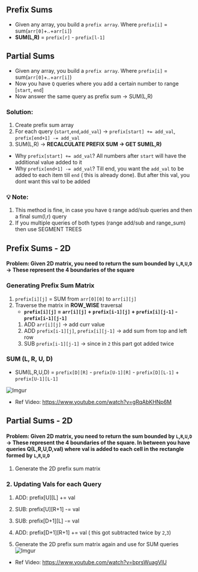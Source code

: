## Prefix Sums
- Given any array, you build a `prefix array`. Where `prefix[i]` = sum(`arr[0]`+..+`arr[i]`)
- **SUM(L,R)** = `prefix[r]` - `prefix[l-1]` 


## Partial Sums
- Given any array, you build a `prefix array`. Where `prefix[i]` = sum(`arr[0]`+..+`arr[i]`)
- Now you have `Q` queries where you add a certain number to range [`start`, `end`]
- Now answer the same query as prefix sum -> SUM(L,R)
### Solution:
1. Create prefix sum array
2. For each query (`start`,`end`,`add_val`) ->  `prefix[start] += add_val`, `prefix[end+1] -= add_val`
3. SUM(L,R) -> **RECALCULATE PREFIX SUM -> GET SUM(L,R)**

- Why `prefix[start] += add_val`? All numbers after `start` will have the additional value added to it
- Why `prefix[end+1] -= add_val`? Till end, you want the `add_val` to be added to each item till `end` ( this is already done). But after this val, you dont want this val to be added


### 💡 **Note**: 
  1. This method is fine, in case you have `Q` range add/sub queries and then a final sum(l,r) query
  2. If you multiple queries of both types (range add/sub and range_sum) then use SEGMENT TREES



## Prefix Sums - 2D
#### Problem: Given 2D matrix, you need to return the sum bounded by `L`,`R`,`U`,`D` -> These represent the 4 boundaries of the square

### Generating Prefix Sum Matrix
1. `prefix[i][j]` = SUM from `arr[0][0]` to `arr[i][j]`
2. Traverse the matrix in **ROW_WISE** traversal
   - **`prefix[i][j]` = `arr[i][j]` + `prefix[i-1][j]` + `prefix[i][j-1]` - `prefix[i-1][j-1]`**
    1. ADD `arr[i][j]` -> add curr value
    2. ADD `prefix[i-1][j]`, `prefix[i][j-1]` -> add sum from top and left row
    3. SUB `prefix[i-1][j-1]` -> since in `2` this part got added twice

### SUM (L, R, U, D)
- SUM(L,R,U,D) = `prefix[D][R]` - `prefix[U-1][R]` - `prefix[D][L-1]` + `prefix[U-1][L-1]`

![Imgur](https://i.imgur.com/bsynfgC.png)
- Ref Video: https://www.youtube.com/watch?v=gRqAbKHNp6M


## Partial Sums - 2D
#### Problem: Given 2D matrix, you need to return the sum bounded by `L`,`R`,`U`,`D` -> These represent the 4 boundaries of the square. In between you have queries Q(L,R,U,D,val) where val is added to each cell in the rectangle formed by `L`,`R`,`U`,`D`

1. Generate the 2D prefix sum matrix

### 2. Updating Vals for each Query
1. ADD: prefix[U][L] += val
2. SUB: prefix[U][R+1] -= val
3. SUB: prefix[D+1][L] -= val
4. ADD: prefix[D+1][R+1] += val ( this got subtracted twice by `2`,`3`)

5. Generate the 2D prefix sum matrix again and use for SUM queries
![Imgur](https://i.imgur.com/1wrjbjS.png)
- Ref Video: https://www.youtube.com/watch?v=bprsWuagVlU